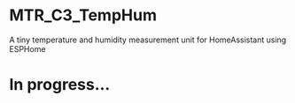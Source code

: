 # MTR_C3_TempHum
 A tiny temperature and humidity measurement unit for HomeAssistant using ESPHome

# In progress...
